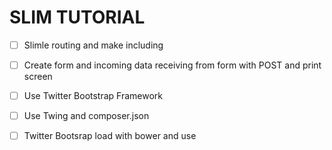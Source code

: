SLIM TUTORIAL
=======
- [ ] Slimle routing and make including

- [ ] Create form and incoming data receiving from form with POST and print screen

- [ ] Use Twitter Bootstrap Framework

- [ ] Use Twing and composer.json

- [ ] Twitter Bootsrap load with bower and use
